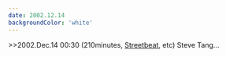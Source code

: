 ```yaml
---
date: 2002.12.14
backgroundColor: 'white'
---
```


\>>2002.Dec.14 00:30 (210minutes, [Streetbeat](http://www.wnur.org/), etc) Steve Tang...